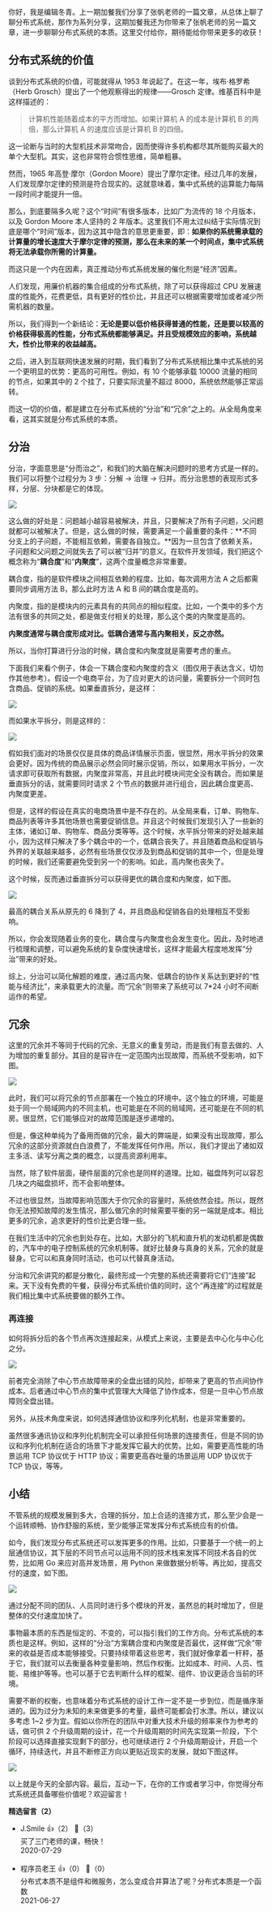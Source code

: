 你好，我是编辑冬青。上一期加餐我们分享了张帆老师的一篇文章，从总体上聊了聊分布式系统，那作为系列分享，这期加餐我还为你带来了张帆老师的另一篇文章，进一步聊聊分布式系统的本质。这里交付给你，期待能给你带来更多的收获！

## 分布式系统的价值

谈到分布式系统的价值，可能就得从 1953 年说起了。在这一年，埃布·格罗希（Herb Grosch）提出了一个他观察得出的规律——Grosch 定律。维基百科中是这样描述的：

> 计算机性能随着成本的平方而增加。如果计算机 A 的成本是计算机 B 的两倍，那么计算机 A 的速度应该是计算机 B 的四倍。

这一论断与当时的大型机技术非常吻合，因而使得许多机构都尽其所能购买最大的单个大型机。其实，这也非常符合惯性思维，简单粗暴。

然而，1965 年高登·摩尔（Gordon Moore）提出了摩尔定律。经过几年的发展，人们发现摩尔定律的预测是符合现实的。这就意味着，集中式系统的运算能力每隔一段时间才能提升一倍。

那么，到底要隔多久呢？这个“时间”有很多版本，比如广为流传的 18 个月版本，以及 Gordon Moore 本人坚持的 2 年版本。这里我们不用太过纠结于实际情况到底是哪个“时间”版本，因为这其中隐含的意思更重要，即：**如果你的系统需承载的计算量的增长速度大于摩尔定律的预测，那么在未来的某一个时间点，集中式系统将无法承载你所需的计算量。**

而这只是一个内在因素，真正推动分布式系统发展的催化剂是“经济”因素。

人们发现，用廉价机器的集合组成的分布式系统，除了可以获得超过 CPU 发展速度的性能外，花费更低，具有更好的性价比，并且还可以根据需要增加或者减少所需机器的数量。

所以，我们得到一个新结论：**无论是要以低价格获得普通的性能，还是要以较高的价格获得极高的性能，分布式系统都能够满足。并且受规模效应的影响，系统越大，性价比带来的收益越高。**

之后，进入到互联网快速发展的时期，我们看到了分布式系统相比集中式系统的另一个更明显的优势：更高的可用性。例如，有 10 个能够承载 10000 流量的相同的节点，如果其中的 2 个挂了，只要实际流量不超过 8000，系统依然能够正常运转。

而这一切的价值，都是建立在分布式系统的“分治”和“冗余”之上的。从全局角度来看，这其实就是分布式系统的本质。

## 分治

分治，字面意思是“分而治之”，和我们的大脑在解决问题时的思考方式是一样的。我们可以将整个过程分为 3 步：分解 -&gt; 治理 -&gt; 归并。而分治思想的表现形式多样，分层、分块都是它的体现。

![](https://static001.geekbang.org/resource/image/d7/75/d71fdd9d2a5ce164e82e210a6b4cda75.jpg?wh=2896%2A2185)

这么做的好处是：问题越小越容易被解决，并且，只要解决了所有子问题，父问题就都可以被解决了。但是，这么做的时候，需要满足一个最重要的条件：**不同分支上的子问题，不能相互依赖，需要各自独立。**因为一旦包含了依赖关系，子问题和父问题之间就失去了可以被“归并”的意义。在软件开发领域，我们把这个概念称为“**耦合度**”和“**内聚度**”，这两个度量概念非常重要。

耦合度，指的是软件模块之间相互依赖的程度。比如，每次调用方法 A 之后都需要同步调用方法 B，那么此时方法 A 和 B 间的耦合度是高的。

内聚度，指的是模块内的元素具有的共同点的相似程度。比如，一个类中的多个方法有很多的共同之处，都是做支付相关的处理，那么这个类的内聚度是高的。

**内聚度通常与耦合度形成对比。低耦合通常与高内聚相关，反之亦然。**

所以，当你打算进行分治的时候，耦合度和内聚度就是需要考虑的重点。

下面我们来看个例子，体会一下耦合度和内聚度的含义（图仅用于表达含义，切勿作其他参考）。假设一个电商平台，为了应对更大的访问量，需要拆分一个同时包含商品、促销的系统。如果垂直拆分，是这样：

![](https://static001.geekbang.org/resource/image/e3/9d/e33bb57df050557a26a845369a01c49d.jpg?wh=6058%2A4143)

而如果水平拆分，则是这样的：

![](https://static001.geekbang.org/resource/image/6b/d5/6b9bd45b4feaeb8980918ff63e6746d5.jpg?wh=5959%2A2958)

假如我们面对的场景仅仅是具体的商品详情展示页面，很显然，用水平拆分的效果会更好。因为传统的商品展示必然会同时展示促销，所以，如果用水平拆分，一次请求即可获取所有数据，内聚度非常高，并且此时模块间完全没有耦合。而如果是垂直拆分的话，就需要同时请求 2 个节点的数据并进行组合，因此耦合度更高、内聚度更差。

但是，这样的假设在真实的电商场景中是不存在的。从全局来看，订单、购物车、商品列表等许多其他场景也需要促销信息。并且这个时候我们发现引入了一些新的主体，诸如订单、购物车、商品分类等等。这个时候，水平拆分带来的好处越来越小，因为这样只解决了多个耦合中的一个，低耦合丧失了。并且随着商品和促销与外界的关联越来越多，必然有些场景仅仅涉及到商品和促销的其中一个，但是处理的时候，我们还需要避免受到另一个的影响。如此，高内聚也丧失了。

这个时候，反而通过垂直拆分可以获得更优的耦合度和内聚度，如下图。

![](https://static001.geekbang.org/resource/image/42/2f/426f0ca71cb9d9aab8b08cb40cc0ef2f.jpg?wh=4938%2A2535)

最高的耦合关系从原先的 6 降到了 4，并且商品和促销各自的处理相互不受影响。

所以，你会发现随着业务的变化，耦合度与内聚度也会发生变化。因此，及时地进行梳理和调整，可以避免系统的复杂度快速增长，这样才能最大程度地发挥“分治”带来的好处。

综上，分治可以简化解题的难度，通过高内聚、低耦合的协作关系达到更好的“性能与经济比”，来承载更大的流量。而“冗余”则带来了系统可以 7\*24 小时不间断运作的希望。

## 冗余

这里的冗余并不等同于代码的冗余、无意义的重复劳动，而是我们有意去做的、人为增加的重复部分。其目的是容许在一定范围内出现故障，而系统不受影响，如下图。

![](https://static001.geekbang.org/resource/image/ed/f5/ed8ebdf12cb4bc7bafc150415fb766f5.jpg?wh=2218%2A1975)

此时，我们可以将冗余的节点部署在一个独立的环境中。这个独立的环境，可能是处于同一个局域网内的不同主机，也可能是在不同的局域网，还可能是在不同的机房。很显然，它们能够应对的故障范围是逐步递增的。

但是，像这种单纯为了备用而做的冗余，最大的弊端是，如果没有出现故障，那么冗余的这部分资源就白白浪费了，不能发挥任何作用。所以，我们才提出了诸如双主多活、读写分离之类的概念，以提高资源利用率。

当然，除了软件层面，硬件层面的冗余也是同样的道理。比如，磁盘阵列可以容忍几块之内磁盘损坏，而不会影响整体。

不过也很显然，当故障影响范围大于你冗余的容量时，系统依然会挂。所以，既然你无法预知故障的发生情况，那么做冗余的时候需要平衡的另一端就是成本。相比更多的冗余，追求更好的性价比更合理一些。

在我们生活中的冗余也到处存在。比如，大部分的飞机和直升机的发动机都是偶数的，汽车中的电子控制系统的冗余机制等。就好比替身与真身的关系，冗余的就是替身。它可以和真身同时活动，也可以代替真身活动。

分治和冗余讲究的都是分散化，最终形成一个完整的系统还需要将它们“连接”起来。天下没有免费的午餐，获得分布式系统价值的同时，这个“再连接”的过程就是我们相比集中式系统要做的额外工作。

### 再连接

如何将拆分后的各个节点再次连接起来，从模式上来说，主要是去中心化与中心化之分。

![](https://static001.geekbang.org/resource/image/47/ab/47543893306d54588af427e3yyab2aab.jpg?wh=3585%2A1812)

前者完全消除了中心节点故障带来的全盘出错的风险，却带来了更高的节点间协作成本。后者通过中心节点的集中式管理大大降低了协作成本，但是一旦中心节点故障则全盘出错。

另外，从技术角度来说，如何选择通信协议和序列化机制，也是非常重要的。

虽然很多通讯协议和序列化机制完全可以承担任何场景的连接责任，但是不同的协议和序列化机制在适合的场景下才能发挥它最大的优势。比如，需要更高性能的场景运用 TCP 协议优于 HTTP 协议；需要更高吞吐量的场景运用 UDP 协议优于 TCP 协议，等等。

## 小结

不管系统的规模发展到多大，合理的拆分，加上合适的连接方式，那么至少会是一个运转顺畅、协作舒服的系统，至少能够正常发挥分布式系统应有的价值。

如今，我们发现分布式系统还可以发挥更多的作用。比如，只要基于一个统一的上层通信协议，其下层的不同节点可以运用不同的技术栈来发挥不同技术各自的优势，比如用 Go 来应对高并发场景，用 Python 来做数据分析等。再比如，提高交付的速度，如下图。

![](https://static001.geekbang.org/resource/image/8f/8f/8fb6fe3132223a85dbb1e3a35ce6098f.jpg?wh=3227%2A2481)

通过分配不同的团队、人员同时进行多个模块的开发，虽然总的耗时增加了，但是整体的交付速度加快了。

事物最本质的东西是恒定的、不变的，可以指引我们的工作方向。分布式系统的本质也是这样。例如，这样的“分治”方案耦合度和内聚度是否最优，这样做“冗余”带来的收益是否成本能够接受。只要持续带着这些思考，我们就好像拿着一杆秤，基于它，我们就可以去衡量各种变量影响，然后作权衡。比如成本、时间、人员、性能、易维护等等。也可以基于它去判断什么样的框架、组件、协议更适合当前的环境。

需要不断的权衡，也意味着分布式系统的设计工作一定不是一步到位，而是循序渐进的。因为过分为未知的未来做更多的考量，最终可能都会打水漂。所以，建议以多考虑 1~2 步为宜。假如以你所在的团队中对重大技术升级的频率来作为参考的话，做可供 2 个升级周期的设计，花一个升级周期的时间先实现第一阶段，下个阶段可以选择直接实现剩下的部分，也可继续进行 2 个升级周期设计，开启一个循环，持续迭代，并且不断修正方向以更贴近现实的发展，就如下图这样。

![](https://static001.geekbang.org/resource/image/70/65/702d945e44414609a4ba116a3c5be965.jpg?wh=3669%2A3163)

以上就是今天的全部内容。最后，互动一下，在你的工作或者学习中，你觉得分布式系统还具备哪些价值呢？欢迎留言！
<div><strong>精选留言（2）</strong></div><ul>
<li><span>J.Smile</span> 👍（2） 💬（3）<div>买了三门老师的课，畅快！</div>2020-07-29</li><br/><li><span>程序员老王</span> 👍（0） 💬（0）<div>分布式本质不是组件和微服务，怎么变成合并算法了呢？分布式本质是一个函数</div>2021-06-27</li><br/>
</ul>